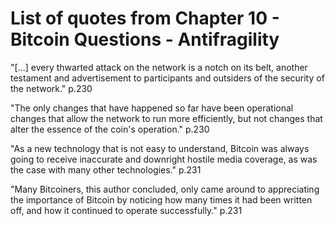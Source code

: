 # List of quotes from Chapter 10 - Bitcoin Questions - Antifragility

"[...] every thwarted attack on the network is a notch on its belt, another testament and advertisement to participants and outsiders of the security of the network." p.230

"The only changes that have happened so far have been operational changes that allow the network to run more efficiently, but not changes that alter the essence of the coin's operation." p.230

"As a new technology that is not easy to understand, Bitcoin was always going to receive inaccurate and downright hostile media coverage, as was the case with many other technologies." p.231

"Many Bitcoiners, this author concluded, only came around to appreciating the importance of Bitcoin by noticing how many times it had been written off, and how it continued to operate successfully." p.231
